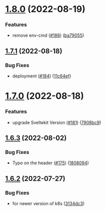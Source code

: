 # [1.8.0](https://github.com/EddieHubCommunity/good-first-issue-finder/compare/v1.7.1...v1.8.0) (2022-08-19)


### Features

* remove env-cmd ([#186](https://github.com/EddieHubCommunity/good-first-issue-finder/issues/186)) ([ba79055](https://github.com/EddieHubCommunity/good-first-issue-finder/commit/ba79055e265ad0746900d5eec4b0927f962c0c21))



## [1.7.1](https://github.com/EddieHubCommunity/good-first-issue-finder/compare/v1.7.0...v1.7.1) (2022-08-18)


### Bug Fixes

* deployment ([#184](https://github.com/EddieHubCommunity/good-first-issue-finder/issues/184)) ([11c64ef](https://github.com/EddieHubCommunity/good-first-issue-finder/commit/11c64ef2b6ffcb7b787f1b50674b14d8052ae4ef))



# [1.7.0](https://github.com/EddieHubCommunity/good-first-issue-finder/compare/v1.6.3...v1.7.0) (2022-08-18)


### Features

* upgrade Sveltekit Version ([#181](https://github.com/EddieHubCommunity/good-first-issue-finder/issues/181)) ([7908bc9](https://github.com/EddieHubCommunity/good-first-issue-finder/commit/7908bc9ac63c964fe78a32e0ca2a3e86d49a725d))



## [1.6.3](https://github.com/EddieHubCommunity/good-first-issue-finder/compare/v1.6.2...v1.6.3) (2022-08-02)


### Bug Fixes

* Typo on the header ([#175](https://github.com/EddieHubCommunity/good-first-issue-finder/issues/175)) ([1808094](https://github.com/EddieHubCommunity/good-first-issue-finder/commit/18080948f89a5d89605b1ee57b2a33170b012d9f))



## [1.6.2](https://github.com/EddieHubCommunity/good-first-issue-finder/compare/v1.6.1...v1.6.2) (2022-07-27)


### Bug Fixes

* for newer version of k8s ([3134dc3](https://github.com/EddieHubCommunity/good-first-issue-finder/commit/3134dc38883086dcb8b8db0aadde61a6e2e2adf9))



